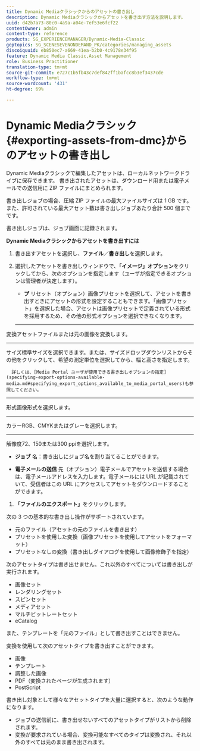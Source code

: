 ```yaml
---
title: Dynamic Mediaクラシックからのアセットの書き出し
description: Dynamic Mediaクラシックからアセットを書き出す方法を説明します。
uuid: d42b7a73-80c0-4a9a-a04e-7ef53e6fcf22
contentOwner: admin
content-type: reference
products: SG_EXPERIENCEMANAGER/Dynamic-Media-Classic
geptopics: SG_SCENESEVENONDEMAND_PK/categories/managing_assets
discoiquuid: eb850ec7-a669-41ea-b2b0-4c9178e34f95
feature: Dynamic Media Classic,Asset Management
role: Business Practitioner
translation-type: tm+mt
source-git-commit: e727c1b5fb43c7def842ff1bafcc8b3ef3437cde
workflow-type: tm+mt
source-wordcount: '431'
ht-degree: 69%

---
```



# Dynamic Mediaクラシック{#exporting-assets-from-dmc}からのアセットの書き出し

Dynamic Mediaクラシックで編集したアセットは、ローカルネットワークドライブに保存できます。 書き出されたアセットは、ダウンロード用または電子メールでの送信用に ZIP ファイルにまとめられます。

書き出しジョブの場合、圧縮 ZIP ファイルの最大ファイルサイズは 1 GB です。また、許可されている最大アセット数は書き出しジョブあたり合計 500 個までです。

書き出しジョブは、ジョブ画面に記録されます。

**Dynamic Mediaクラシックからアセットを書き出すには**

1. 書き出すアセットを選択し、**ファイル**／**書き出し**&#x200B;を選択します。
1. 選択したアセットを書き出しウィンドウで、**「イメージ」オプション**&#x200B;をクリックしてから、次のオプションを指定します（ユーザが指定できるオプションは管理者が決定します）。

   * **プ**
リセット（オプション）画像プリセットを選択して、アセットを書き出すときにアセットの形式を設定することもできます。「画像プリセット」を選択した場合、アセットは画像プリセットで定義されている形式を採用するため、その他の形式オプションを選択できなくなります。

   * ****
変換アセットファイルまたは元の画像を変換します。

   * ****
サイズ標準サイズを選択できます。または、サイズドロップダウンリストからその他をクリックして、希望の測定単位を選択してから、幅と高さを指定します。

      詳しくは、[Media Portal ユーザが使用できる書き出しオプションの指定](specifying-export-options-available-media.md#specifying_export_options_available_to_media_portal_users)も参照してください。

   * ****
形式画像形式を選択します。

   * ****
カラーRGB、CMYKまたはグレーを選択します。

   * ****
解像度72、150または300 ppiを選択します。

   * **ジョブ**
名：書き出しにジョブ名を割り当てることができます。

   * **電子メールの送信**
先（オプション）電子メールでアセットを送信する場合は、電子メールアドレスを入力します。電子メールには URL が記載されていて、受信者はこの URL にアクセスしてアセットをダウンロードすることができます。

1. **「ファイルのエクスポート」**&#x200B;をクリックします。

次の 3 つの基本的な書き出し操作がサポートされています。

* 元のファイル（アセットの元のファイルを書き出す）
* プリセットを使用した変換（画像プリセットを使用してアセットをフォーマット）
* プリセットなしの変換（書き出しダイアログを使用して画像修飾子を指定）

次のアセットタイプは書き出せません。これ以外のすべてについては書き出しが実行されます。

* 画像セット
* レンダリングセット
* スピンセット
* メディアセット
* マルチビットレートセット
* eCatalog

また、テンプレートを「元のファイル」として書き出すことはできません。

変換を使用して次のアセットタイプを書き出すことができます。

* 画像
* テンプレート
* 調整した画像
* PDF（変換されたページが生成されます）
* PostScript

書き出し対象として様々なアセットタイプを大量に選択すると、次のような動作になります。

* ジョブの送信前に、書き出せないすべてのアセットタイプがリストから削除されます。
* 変換が要求されている場合、変換可能なすべてのタイプは変換され、それ以外のすべては元のまま書き出されます。

